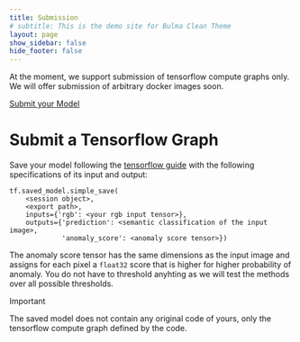 ```yaml
---
title: Submission
# subtitle: This is the demo site for Bulma Clean Theme
layout: page
show_sidebar: false
hide_footer: false
---
```

At the moment, we support submission of tensorflow compute graphs only. We will offer submission of arbitrary docker images soon.

<a class="button is-primary" target="_blank" href="https://forms.gle/Rrc9nWuxsmks9CuX7">Submit your Model</a>

# Submit a Tensorflow Graph
Save your model following the [tensorflow guide](https://www.tensorflow.org/guide/saved_model) with the following specifications of its input and output:

```
tf.saved_model.simple_save(
    <session object>,
    <export path>,
    inputs={'rgb': <your rgb input tensor>},
    outputs={'prediction': <semantic classification of the input image>,
             'anomaly_score': <anomaly score tensor>})
```
The anomaly score tensor has the same dimensions as the input image and assigns for each pixel a `float32` score that is higher for higher probability of anomaly. You do not have to threshold anyhting as we will test the methods over all possible thresholds.

<article class="message is-warning">
  <div class="message-header">
    <p>Important</p>
  </div>
  <div class="message-body">
    The saved model does not contain any original code of yours, only the tensorflow compute graph defined by the code.
  </div>
</article>
